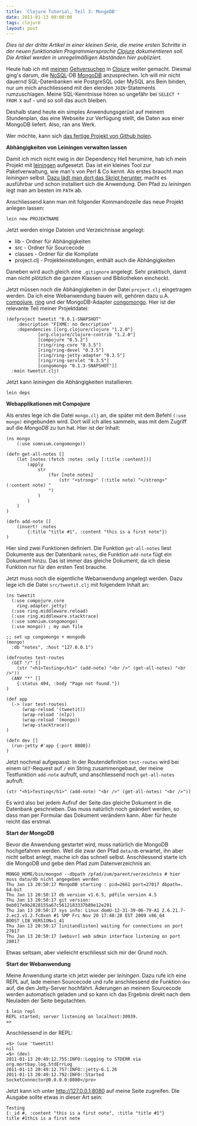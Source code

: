 ```yaml
---
title: 'Clojure Tutorial, Teil 3: MongoDB'
date: 2011-01-13 00:00:00 
tags: clojure
layout: post
---
```

*Dies ist der dritte Artikel in einer kleinen Serie, die meine ersten Schritte in der neuen funktionalen Programmiersprache <a href="http://clojure.org/">Clojure</a> dokumentieren soll. Die Artikel werden in unregelmäßigen Abständen hier publiziert.*

Heute hab ich mit <a href="http://blog.kopis.de/2010/11/30/clojure-tutorial-teil-1/">meinen</a> <a href="http://blog.kopis.de/2010/12/03/clojure-tutorial-teil-2-namespaces/">Gehversuchen</a> in <a href="http://clojure.org/">Clojure</a> weiter gemacht. Diesmal ging's darum, die <a href="http://de.wikipedia.org/wiki/NoSQL">NoSQL</a>-DB <a href="http://www.mongodb.org/">MongoDB</a> anzusprechen. Ich will mir nicht dauernd SQL-Datenbanken wie PostgreSQL oder MySQL ans Bein binden, nur um mich anschliessend mit den elenden `JOIN`-Statements rumzuschlagen. Meine SQL-Kenntnisse hören so ungefähr bei `SELECT * FROM X` auf - und so soll das auch bleiben.

Deshalb stand heute ein simples Anwendungsgerüst auf meinem Stundenplan, das eine Webseite zur Verfügung stellt, die Daten aus einer MongoDB liefert. Also, ran ans Werk.

Wer möchte, kann sich <a href="https://github.com/MoriTanosuke/TweetIt">das fertige Projekt von Github holen</a>.

<!--more-->

**Abhängigkeiten von Leiningen verwalten lassen**

Damit ich mich nicht ewig in der Dependency Hell herumirre, hab ich mein Projekt mit <a href="https://github.com/technomancy/leiningen">leiningen</a> aufgesetzt. Das ist ein kleines Tool zur Paketverwaltung, wie man's von Perl & Co kennt. Als erstes braucht man *leiningen* selbst. <a href="https://github.com/technomancy/leiningen/blob/master/README.md">Dazu lädt man dort das Skript herunter</a>, macht es ausführbar und schon installiert sich die Anwendung. Den Pfad zu *leiningen* legt man am besten im `PATH` ab.

Anschliessend kann man mit folgender Kommandozeile das neue Projekt anlegen lassen:

    lein new PROJEKTNAME

Jetzt werden einige Dateien und Verzeichnisse angelegt:

- lib - Ordner für Abhängigkeiten
- src - Ordner für Sourcecode
- classes - Ordner für die Kompilate
- project.clj - Projekteinstellungen, enthält auch die Abhängigkeiten

Daneben wird auch gleich eine `.gitignore` angelegt. Sehr praktisch, damit man nicht plötzlich die ganzen Klassen und Bibliotheken eincheckt.

Jetzt müssen noch die Abhängigkeiten in der Datei `project.clj` eingetragen werden. Da ich eine Webanwendung bauen will, gehören dazu u.A. <a href="https://github.com/weavejester/compojure">compojure</a>, <a href="https://github.com/mmcgrana/ring">ring</a> und der MongoDB-Adapter <a href="https://github.com/somnium/congomongo">congomongo</a>. Hier ist der relevante Teil meiner Projektdatei:

    (defproject tweetit "0.0.1-SNAPSHOT"
        :description "FIXME: no description"
        :dependencies [[org.clojure/clojure "1.2.0"]
                [org.clojure/clojure-contrib "1.2.0"]
                [compojure "0.5.2"]
                [ring/ring-core "0.3.5"]
                [ring/ring-devel "0.3.5"]
                [ring/ring-jetty-adapter "0.3.5"]
                [ring/ring-servlet "0.3.5"]
                [congomongo "0.1.3-SNAPSHOT"]]
      :main tweetit.clj)
  
Jetzt kann *leiningen* die Abhängigkeiten installieren:

    lein deps

**Webapplikationen mit Compojure**

Als erstes lege ich die Datei `mongo.clj` an, die später mit dem Befehl `(:use mongo)` eingebunden wird. Dort will ich alles sammeln, was mit dem Zugriff auf die *MongoDB* zu tun hat. Hier ist der Inhalt:

    (ns mongo
        (:use somnium.congomongo))
    
    (defn get-all-notes []
        (let [notes (fetch :notes :only [:title :content])]
            (apply
                str
                    (for [note notes]
                        (str "<strong>" (:title note) "</strong>" (:content note) "
                    ")
                )
            )
        )
    )
    
    (defn add-note []
        (insert! :notes
            {:title "title #1", :content "this is a first note"})
    )

Hier sind zwei Funktionen definiert. Die Funktion `get-all-notes` liest Dokumente aus der Datenbank `notes`, die Funktion `add-note` fügt ein Dokument hinzu. Das ist immer das gleiche Dokument, da ich diese Funktion nur für den ersten Test brauche.

Jetzt muss noch die eigentliche Webanwendung angelegt werden. Dazu lege ich die Datei `src/tweetit.clj` mit folgendem Inhalt an:

    (ns tweetit
      (:use compojure.core
    	ring.adapter.jetty)
      (:use ring.middleware.reload)
      (:use ring.middleware.stacktrace)
      (:use somnium.congomongo)
      (:use mongo)) ; my own file
    
    ;; set up congomongo + mongodb
    (mongo!
      :db "notes", :host "127.0.0.1")
    
    (defroutes test-routes
      (GET "/" []
        (str "<h1>Testing</h1>" (add-note) "<br />" (get-all-notes) "<br />"))
      (ANY "*" []
        {:status 404, :body "Page not found."})
    )
    
    (def app
      (-> (var test-routes)
          (wrap-reload '(tweetit))
          (wrap-reload '(nlp))
          (wrap-reload '(mongo))
          (wrap-stacktrace))
    )
    
    (defn dev []
      (run-jetty #'app {:port 8080})
    )

Jetzt nochmal aufgepasst: In der Routendefinition `test-routes` wird bei einem `GET`-Request auf `/` ein String zusammengebaut, der meine Testfunktion `add-note` aufruft, und anschliessend noch `get-all-notes` aufruft.

    (str "<h1>Testing</h1>" (add-note) "<br />" (get-all-notes) "<br />"))
    
Es wird also bei jedem Aufruf der Seite das gleiche Dokument in die Datenbank geschrieben. Das muss natürlich noch geändert werden, so dass man per Formular das Dokument verändern kann. Aber für heute reicht das erstmal.

**Start der MongoDB**

Bevor die Anwendung gestartet wird, muss natürlich die MongoDB hochgefahren werden. Weil die zwar den Pfad `data/db` erwartet, ihn aber nicht selbst anlegt, mache ich das schnell selbst. Anschliessend starte ich die MongoDB und gebe den Pfad zum Datenverzeichnis an:

    MONGO_HOME/bin/mongod --dbpath /pfad/zum/parent/verzeichnis # hier muss data/db nicht angegeben werden
    Thu Jan 13 20:50:17 MongoDB starting : pid=2661 port=27017 dbpath=. 64-bit
    Thu Jan 13 20:50:17 db version v1.6.5, pdfile version 4.5
    Thu Jan 13 20:50:17 git version: 0eb017e9b2828155a67c5612183337b89e12e291
    Thu Jan 13 20:50:17 sys info: Linux domU-12-31-39-06-79-A1 2.6.21.7-2.ec2.v1.2.fc8xen #1 SMP Fri Nov 20 17:48:28 EST 2009 x86_64 BOOST_LIB_VERSION=1_41
    Thu Jan 13 20:50:17 [initandlisten] waiting for connections on port 27017
    Thu Jan 13 20:50:17 [websvr] web admin interface listening on port 28017

Etwas seltsam, aber vielleicht erschliesst sich mir der Grund noch.

**Start der Webanwendung**

Meine Anwendung starte ich jetzt wieder per *leiningen*. Dazu rufe ich eine REPL auf, lade meinen Sourcecode und rufe anschliessend die Funktion `dev` auf, die den Jetty-Server hochfährt. Äderungen an meinem Sourcecode werden automatisch geladen und so kann ich das Ergebnis direkt nach dem Neuladen der Seite begutachten.

    $ lein repl
    REPL started; server listening on localhost:30939.
    =>

Anschliessend in der REPL:

    =$> (use 'tweetit)
    nil
    =$> (dev)
    2011-01-13 20:49:12.755:INFO::Logging to STDERR via org.mortbay.log.StdErrLog
    2011-01-13 20:49:12.757:INFO::jetty-6.1.26
    2011-01-13 20:49:12.792:INFO::Started SocketConnector@0.0.0.0:8080</pre>

Jetzt kann ich unter http://127.0.0.1:8080 auf meine Seite zugreifen. DIe Ausgabe sollte etwas in dieser Art sein:

    Testing
    {:_id #, :content "this is a first note", :title "title #1"}
    title #1this is a first note
